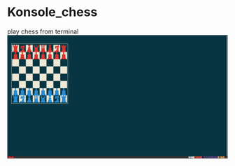 # Konsole_chess
play chess from terminal
![SCREENSHOT-1](https://raw.githubusercontent.com/the-WINTERSOLDIER/Konsole_chess/main/screenshot/2021-02-28-19%3A51%3A25.png)
